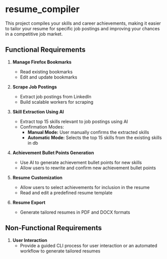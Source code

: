 # resume_compiler
This project compiles your skills and career achievements, making it easier to tailor your resume for specific job postings and improving your chances in a competitive job market.

## Functional Requirements

1. **Manage Firefox Bookmarks**
    - Read existing bookmarks
    - Edit and update bookmarks

2. **Scrape Job Postings**
    - Extract job postings from LinkedIn
    - Build scalable workers for scraping

3. **Skill Extraction Using AI**
    - Extract top 15 skills relevant to job postings using AI
    - Confirmation Modes:
        - **Manual Mode:** User manually confirms the extracted skills
        - **Automatic Mode:** Selects the top 15 skills from the existing skills in db

4. **Achievement Bullet Points Generation**
    - Use AI to generate achievement bullet points for new skills
    - Allow users to rewrite and confirm new achievement bullet points

5. **Resume Customization**
    - Allow users to select achievements for inclusion in the resume
    - Read and edit a predefined resume template

6. **Resume Export**
    - Generate tailored resumes in PDF and DOCX formats

## Non-Functional Requirements

1. **User Interaction**
    - Provide a guided CLI process for user interaction or an automated workflow to generate tailored resumes